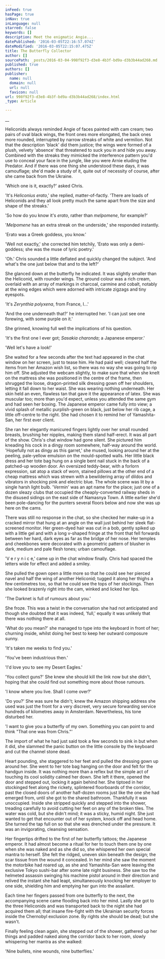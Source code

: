 ```yaml
---
inFeed: true
hasPage: true
inNav: true
inLanguage: null
starred: false
keywords: []
description: Meet the enigmatic Angie...
datePublished: '2016-03-05T22:16:57.074Z'
dateModified: '2016-03-05T22:15:07.475Z'
title: The Butterfly Collector
author: []
sourcePath: _posts/2016-03-04-998f92f3-d3e8-4b3f-bd9a-d3b3b44ad268.md
published: true
authors: []
publisher:
  name: null
  domain: null
  url: null
  favicon: null
url: 998f92f3-d3e8-4b3f-bd9a-d3b3b44ad268/index.html
_type: Article

---
```

__

Heliconids always
reminded Angie of faces painted with cam cream; two pairs of oval black wings,
the front ones more elongated, the back ones more rounded, interrupted by
narrow streaks of white and vermilion. Not that the description 'black' did
them justice; the wings were formed of a plush, velvety 'absence' that
threatened to suck you in and hide you away. Combined with the streaks they
mimicked the interference pattern you'd use to conceal your face in the jungle,
like you were Arnie eluding the Predator. And if there was one thing she
understood these days, it was camouflage; she'd made a study of it, quite out
of necessity of course, after she came back from the Ukraine.

'Which one is it, exactly?'
asked Chris.

'It's _Heliconius erato_,'
she replied, matter-of-factly. 'There are loads of Heliconids and they all look
pretty much the same apart from the size and shape of the streaks.'

'So how do you know it's
_erato_, rather than _melpomene_, for example?'

'_Melpomene_ has an extra
streak on the underside,' she responded instantly.

'Erato was a Greek
goddess, you know.'

'Well not exactly,' she
corrected him tetchily, 'Erato was only a demi-goddess; she was the muse of
lyric poetry.'

'Oh.' Chris sounded a
little deflated and quickly changed the subject. 'And what's the one just below
that and to the left?'

She glanced down at the
butterfly he indicated. It was slightly smaller than the Heliconid, with
rounder wings. The ground colour was a rich cream, overlaid with an array of
markings in charcoal, carmine and cobalt, notably at the wing edges which were
adorned with intricate zigzags and tiny eyespots.

'It's _Zerynthia polyxena_,
from France, I...'

'And the one underneath
that?' he interrupted her. 'I can just see one forewing, with some purple on
it.'

She grinned, knowing full
well the implications of his question.

'It's the first one I
ever got; _Sasakia charonda_; a Japanese emperor.'

'Well let's have a look!'

She waited for a few
seconds after the text had appeared in the chat window on her screen, just to
tease him. He had paid well; cleared half the items from her Amazon wish list,
so there was no way she was going to rip him off. She adjusted the webcam
slightly, to make sure that when she knelt on the mattress she was positioned
in the centre of the frame, then shrugged the loose, dragon-printed silk
dressing gown off her shoulders, letting it fall down to her waist. She was
wearing nothing underneath. Her skin held an even, flawless tan that gave it the
appearance of latex. She was muscular too; more than you'd expect, unless you
attended the same gym and had seen her boxing. The Japanese emperor came fully
into view; a vivid splash of metallic purplish-green on black, just below her
rib cage, a little off-centre to the right. She had chosen it to remind her of
Yamashita-San, her first ever client.

She ran her elegantly
manicured fingers lightly over her small rounded breasts, brushing her nipples,
making them stand half-erect. It was all part of the show. Chris's chat window
had gone silent. She pictured him kneading his cock in a dingy room somewhere,
half-way around the world. 'Hopefully not as dingy as this garret,' she mused,
looking around her at the peeling, pale-yellow emulsion on the mould-spotted walls.
Her little black dress and her tote bag hung on a single bent nail stuck in the
back of a patched-up wooden door. An oversized teddy-bear, with a forlorn
expression, sat atop a stack of worn, stained pillows at the other end of a
cheap mattress which was strewn with a bewildering array of dildos and
vibrators in shocking pink and electric blue. The whole scene was lit by a
single harsh light bulb. 'Vermin' was an apt name for the place; just one of a
dozen sleazy clubs that occupied the cheaply-converted railway sheds in the
disused sidings on the east side of Namasnya Town. A little earlier she'd been
pole-dancing for the punters several floors below and now she was up here on
the cams.

There was still no
response in the chat, so she checked her make-up in a cracked mirror that hung
at an angle on the wall just behind her sleek flat-screened monitor. Her
green-dyed hair was cut in a bob, gently spiked up with a little gel and with a
long v-shaped fringe at the front that fell forwards between her hard, dark
eyes as far as the bridge of her nose. Her temples and cheekbones were
decorated with a geometric pattern of blusher in dark, medium and pale flesh
tones; urban camouflage.

'V e r y n i c e,' came
up in the chat window finally. Chris had spaced the letters wide for effect and
added a smiley.

She pulled the gown open
a little more so that he could see her pierced navel and half the wing of
another Heliconid; tugged it along her thighs a few centimetres too, so that he
could see the tops of her stockings. Then she looked brazenly right into the
cam, winked and licked her lips.

'The Darknet is full of
rumours about you.'

She froze. This was a
twist in the conversation she had not anticipated and though she doubted that
it was indeed, 'full,' equally it was unlikely that there was nothing there at
all.

'What do you mean?' she
managed to type into the keyboard in front of her; churning inside, whilst
doing her best to keep her outward composure sunny.

'It's taken me weeks to
find you.'

'You've been industrious
then.'

'I'd love you to see my
Desert Eagles.'

'You collect guns?' She
knew she should kill the link now but she didn't, hoping that she could find
out something more about those rumours.

'I know where you live.
Shall I come over?'

'Do you?' She was sure he
didn't; knew the Amazon shipping address she used was just the front for a very
discreet, very secure forwarding service hundreds of kilometres away in
Amsterdam. Nevertheless, his tone disturbed her.

'I want to give you a
butterfly of my own. Something you can point to and think "That one was from
Chris."'

The import of what he had
just said took a few seconds to sink in but when it did, she slammed the panic
button on the little console by the keyboard and cut the channel stone dead.

Heart pounding, she
staggered to her feet and pulled the dressing gown up around her. She went to
her tote bag hanging on the door and felt for the handgun inside. It was
nothing more than a reflex but the simple act of touching its cool solidity
calmed her down. She left it there, opened the door and stepped out, locking it
again behind her. She tiptoed in her stockinged feet along the rickety,
splintered floorboards of the corridor, past the closed doors of another
half-dozen rooms just like the one she had emerged from, until she got to the
shared bathroom. Thankfully it was unoccupied. Inside she stripped quickly and
stepped into the shower, treading carefully to avoid cutting her feet on any of
the broken tiles. The water was cold, but she didn't mind; it was a sticky,
humid night. She just wanted to get that encounter out of her system, knock off
and head home. She turned the tap full on so that she was drenched under the
pressure. It was an invigorating, cleansing sensation.

Her fingertips drifted to
the first of her butterfly tattoos; the Japanese emperor. It had almost become
a ritual for her to touch them one by one when she was naked and as she did so,
she whispered her own special mantra to herself. She felt the ridged, uneven
skin beneath the design; the scar tissue from the wound it concealed. In her
mind she saw the moment the motorbike had roared up, as she and Yamashita-San
were leaving the exclusive Tokyo sushi-bar after some late night business. She
saw too the helmeted assassin swinging his machine pistol around in their
direction and relived the instant she had leapt, simultaneously knocking her
employer to one side, shielding him and emptying her gun into the assailant.

Each time her fingers
passed from one butterfly to the next, the accompanying scene came flooding
back into her mind. Lastly she got to the three Heliconids and was transported
back to the night she had acquired them all; that insane fire-fight with the
Ukrainian security forces inside the Chernobyl exclusion zone. By rights she
should be dead; but she wasn't.

Finally feeling clean
again, she stepped out of the shower, gathered up her things and padded naked
along the corridor back to her room, slowly whispering her mantra as she
walked:

'Nine bullets, nine
wounds, nine butterflies.'